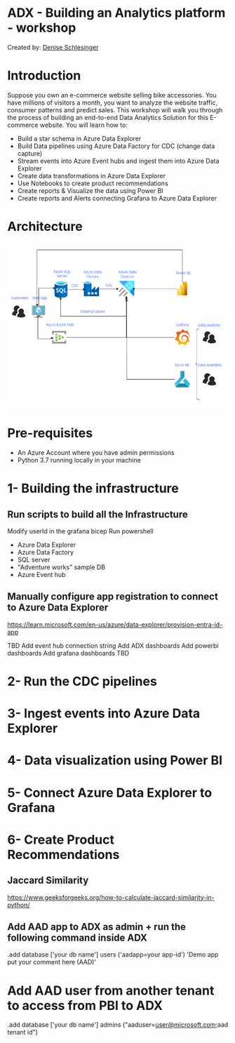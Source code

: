 # ADX - Building an Analytics platform - workshop
Created by: [Denise Schlesinger](https://www.linkedin.com/in/deniseschlesinger/)

# Introduction
Suppose you own an e-commerce website selling bike accessories. You have millions of visitors a month, you want to analyze the website traffic, consumer patterns and predict sales.
This workshop will walk you through the process of building an end-to-end Data Analytics Solution for this E-commerce website.
You will learn how to:
* Build a star schema in Azure Data Explorer
* Build Data pipelines using Azure Data Factory for CDC (change data capture)
* Stream events into Azure Event hubs and ingest them into Azure Data Explorer
* Create data transformations in Azure Data Explorer 
* Use Notebooks to create product recommendations
* Create reports & Visualize the data using Power BI
* Create reports and Alerts connecting Grafana to Azure Data Explorer

# Architecture
![Architectural Diagram](./images/architecture.png)

# Pre-requisites
* An Azure Account where you have admin permissions
* Python 3.7 running locally in your machine

# 1- Building the infrastructure
## Run scripts to build all the Infrastructure
Modify userId in the grafana bicep 
Run powershell
* Azure Data Explorer
* Azure Data Factory
* SQL server 
* "Adventure works" sample DB
* Azure Event hub 

## Manually configure app registration to connect to Azure Data Explorer
https://learn.microsoft.com/en-us/azure/data-explorer/provision-entra-id-app

TBD
Add event hub connection string
Add ADX dashboards
Add powerbi dashboards
Add grafana dashboards
TBD


# 2- Run the CDC pipelines

# 3- Ingest events into Azure Data Explorer

# 4- Data visualization using Power BI

# 5- Connect Azure Data Explorer to Grafana

# 6- Create Product Recommendations

## Jaccard Similarity
https://www.geeksforgeeks.org/how-to-calculate-jaccard-similarity-in-python/

## Add AAD app to ADX as admin + run the following command inside ADX

.add database ['your db name'] users ('aadapp=your app-id') 'Demo app put your comment here (AAD)'

# Add AAD user from another tenant to access from PBI to ADX
.add database ['your db name'] admins ("aaduser=user@microsoft.com;aad tenant id")